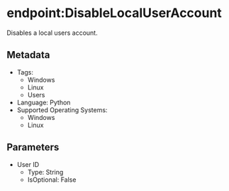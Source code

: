 <!-- region Generated -->
# endpoint:DisableLocalUserAccount

Disables a local users account.

## Metadata

- Tags:
  - Windows
  - Linux
  - Users
- Language: Python
- Supported Operating Systems:
  - Windows
  - Linux

## Parameters

- User ID
  - Type: String
  - IsOptional: False
<!-- endregion -->
